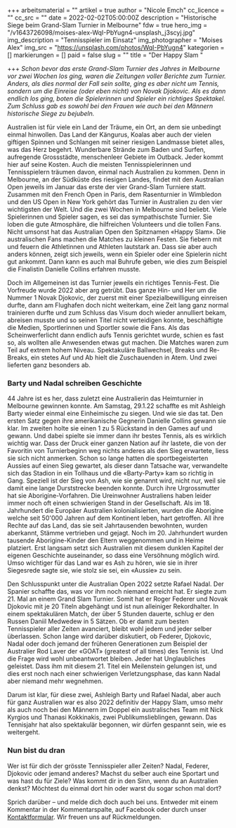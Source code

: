 +++
arbeitsmaterial = ""
artikel = true
author = "Nicole Emch"
cc_licence = ""
cc_src = ""
date = 2022-02-02T05:00:00Z
description = "Historische Siege beim Grand-Slam Turnier in Melbourne"
fdw = true
hero_img = "/v1643726098/moises-alex-WqI-PbYugn4-unsplash_j3scyj.jpg"
img_description = "Tennisspieler im Einsatz"
img_photographer = "Moises Alex"
img_src = "https://unsplash.com/photos/WqI-PbYugn4"
kategorien = []
markierungen = []
paid = false
slug = ""
title = "Der Happy Slam "

+++
_Schon bevor das erste Grand-Slam Turnier des Jahres in Melbourne vor zwei Wochen los ging, waren die Zeitungen voller Berichte zum Turnier. Anders, als dies normal der Fall sein sollte, ging es aber nicht um Tennis, sondern um die Einreise (oder eben nicht) von Novak Djokovic. Als es dann endlich los ging, boten die Spielerinnen und Spieler ein richtiges Spektakel. Zum Schluss gab es sowohl bei den Frauen wie auch bei den Männern historische Siege zu bejubeln._

Australien ist für viele ein Land der Träume, ein Ort, an dem sie unbedingt einmal hinwollen. Das Land der Kängurus, Koalas aber auch der vielen giftigen Spinnen und Schlangen mit seiner riesigen Landmasse bietet alles, was das Herz begehrt. Wunderbare Strände zum Baden und Surfen, aufregende Grossstädte, menschenleer Gebiete im Outback. Jeder kommt hier auf seine Kosten. Auch die meisten Tennisspielerinnen und Tennisspielern träumen davon, einmal nach Australien zu kommen. Denn in Melbourne, an der Südküste des riesigen Landes, findet mit den Australian Open jeweils im Januar das erste der vier Grand-Slam Turniere statt. Zusammen mit den French Open in Paris, dem Rasenturnier in Wimbledon und den US Open in New York gehört das Turnier in Australien zu den vier wichtigsten der Welt. Und die zwei Wochen in Melbourne sind beliebt. Viele Spielerinnen und Spieler sagen, es sei das sympathischste Turnier. Sie loben die gute Atmosphäre, die hilfreichen Volunteers und die tollen Fans. Nicht umsonst hat das Australian Open den Spitznamen «Happy Slam». Die australischen Fans machen die Matches zu kleinen Festen. Sie fiebern mit und feuern die Athletinnen und Athleten lautstark an. Dass sie aber auch anders können, zeigt sich jeweils, wenn ein Spieler oder eine Spielerin nicht gut ankommt. Dann kann es auch mal Buhrufe geben, wie dies zum Beispiel die Finalistin Danielle Collins erfahren musste.

Doch im Allgemeinen ist das Turnier jeweils ein richtiges Tennis-Fest. Die Vorfreude wurde 2022 aber arg getrübt. Das ganze Hin- und Her um die Nummer 1 Novak Djokovic, der zuerst mit einer Spezialbewilligung einreisen durfte, dann am Flughafen doch nicht weiterkam, eine Zeit lang ganz normal trainieren durfte und zum Schluss das Visum doch wieder annulliert bekam, abreisen musste und so seinen Titel nicht verteidigen konnte, beschäftigte die Medien, Sportlerinnen und Sportler sowie die Fans. Als das Scheinwerferlicht dann endlich aufs Tennis gerichtet wurde, schien es fast so, als wollten alle Anwesenden etwas gut machen. Die Matches waren zum Teil auf extrem hohem Niveau. Spektakuläre Ballwechsel, Breaks und Re-Breaks, ein stetes Auf und Ab hielt die Zuschauenden in Atem. Und zwei lieferten ganz besonders ab.

### Barty und Nadal schreiben Geschichte

44 Jahre ist es her, dass zuletzt eine Australierin das Heimturnier in Melbourne gewinnen konnte. Am Samstag, 29.1.22 schaffte es mit Ashleigh Barty wieder einmal eine Einheimische zu siegen. Und wie sie das tat. Den ersten Satz gegen ihre amerikanische Gegnerin Danielle Collins gewann sie klar. Im zweiten holte sie einen 1 zu 5 Rückstand in den Games auf und gewann. Und dabei spielte sie immer dann ihr bestes Tennis, als es wirklich wichtig war. Dass der Druck einer ganzen Nation auf ihr lastete, die von der Favoritin von Turnierbeginn weg nichts anderes als den Sieg erwartete, liess sie sich nicht anmerken. Schon so lange hatten die sportbegeisterten Aussies auf einen Sieg gewartet, als dieser dann Tatsache war, verwandelte sich das Stadion in ein Tollhaus und die «Barty-Party» kam so richtig in Gang. Speziell ist der Sieg von Ash, wie sie genannt wird, nicht nur, weil sie damit eine lange Durststrecke beenden konnte. Durch ihre Urgrossmutter hat sie Aborigine-Vorfahren. Die Ureinwohner Australiens haben leider immer noch oft einen schwierigen Stand in der Gesellschaft. Als im 18. Jahrhundert die Europäer Australien kolonialisierten, wurden die Aborigine welche seit 50'000 Jahren auf dem Kontinent leben, hart getroffen. All ihre Rechte auf das Land, das sie seit Jahrtausenden bewohnten, wurden aberkannt, Stämme vertrieben und gejagt. Noch im 20. Jahrhundert wurden tausende Aborigine-Kinder den Eltern weggenommen und in Heime platziert. Erst langsam setzt sich Australien mit diesem dunklen Kapitel der eigenen Geschichte auseinander, so dass eine Versöhnung möglich wird. Umso wichtiger für das Land war es Ash zu hören, wie sie in ihrer Siegesrede sagte sie, wie stolz sie sei, ein «Aussie» zu sein.

Den Schlusspunkt unter die Australian Open 2022 setzte Rafael Nadal. Der Spanier schaffte das, was vor ihm noch niemand erreicht hat. Er siegte zum 21. Mal an einem Grand Slam Turnier. Somit hat er Roger Federer und Novak Djokovic mit je 20 Titeln abgehängt und ist nun alleiniger Rekordhalter. In einem spektakulären Match, der über 5 Stunden dauerte, schlug er den Russen Daniil Medwedew in 5 Sätzen. Ob er damit zum besten Tennisspieler aller Zeiten avanciert, bleibt wohl jedem und jeder selber überlassen. Schon lange wird darüber diskutiert, ob Federer, Djokovic, Nadal oder doch jemand der früheren Generationen zum Beispiel der Australier Rod Laver der «GOAT» (greatest of all times) des Tennis ist. Und die Frage wird wohl unbeantwortet bleiben. Jeder hat Unglaubliches geleistet. Dass ihm mit diesem 21. Titel ein Meilenstein gelungen ist, und dies erst noch nach einer schwierigen Verletzungsphase, das kann Nadal aber niemand mehr wegnehmen.

Darum ist klar, für diese zwei, Ashleigh Barty und Rafael Nadal, aber auch für ganz Australien war es also 2022 definitiv der Happy Slam, umso mehr als auch noch bei den Männern im Doppel ein australisches Team mit Nick Kyrgios und Thanasi Kokkinakis, zwei Publikumslieblingen, gewann. Das Tennisjahr hat also spektakulär begonnen, wir dürfen gespannt sein, wie es weitergeht.

### Nun bist du dran

Wer ist für dich der grösste Tennisspieler aller Zeiten? Nadal, Federer, Djokovic oder jemand anderes? Machst du selber auch eine Sportart und was hast du für Ziele? Was kommt dir in den Sinn, wenn du an Australien denkst? Möchtest du einmal dort hin oder warst du sogar schon mal dort?

Sprich darüber – und melde dich doch auch bei uns. Entweder mit einem Kommentar in der Kommentarspalte, auf Facebook oder durch unser [Kontaktformular](https://www.chinderzytig.ch/kontakt/). Wir freuen uns auf Rückmeldungen.